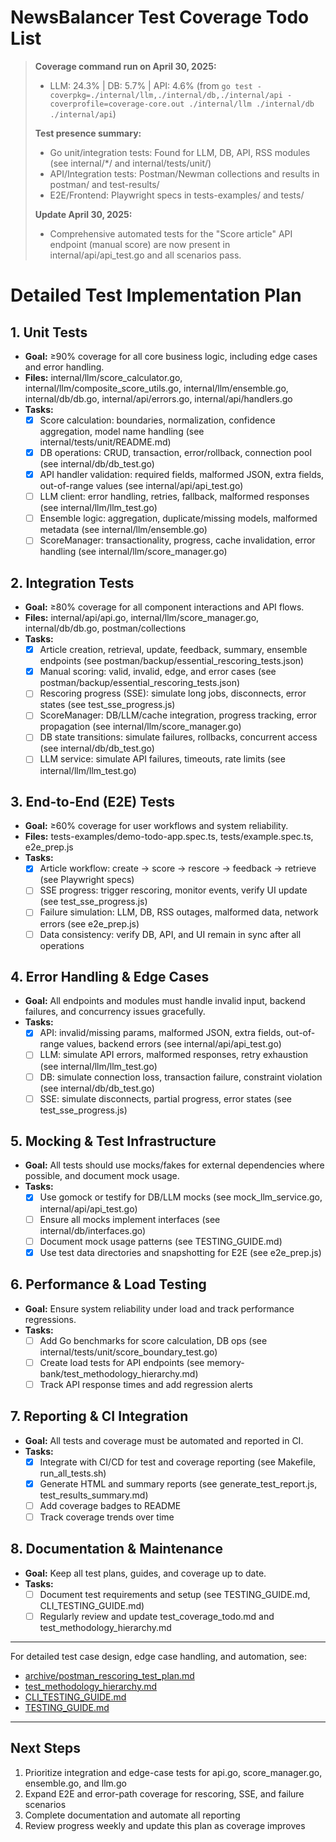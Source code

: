 # NewsBalancer Test Coverage Todo List

> **Coverage command run on April 30, 2025:**
> - LLM: 24.3% | DB: 5.7% | API: 4.6% (from `go test -coverpkg=./internal/llm,./internal/db,./internal/api -coverprofile=coverage-core.out ./internal/llm ./internal/db ./internal/api`)
> 
> **Test presence summary:**
> - Go unit/integration tests: Found for LLM, DB, API, RSS modules (see internal/*/ and internal/tests/unit/)
> - API/Integration tests: Postman/Newman collections and results in postman/ and test-results/
> - E2E/Frontend: Playwright specs in tests-examples/ and tests/
> 
> **Update April 30, 2025:**
> - Comprehensive automated tests for the "Score article" API endpoint (manual score) are now present in internal/api/api_test.go and all scenarios pass.

# Detailed Test Implementation Plan

## 1. Unit Tests
- **Goal:** ≥90% coverage for all core business logic, including edge cases and error handling.
- **Files:** internal/llm/score_calculator.go, internal/llm/composite_score_utils.go, internal/llm/ensemble.go, internal/db/db.go, internal/api/errors.go, internal/api/handlers.go
- **Tasks:**
  - [x] Score calculation: boundaries, normalization, confidence aggregation, model name handling (see internal/tests/unit/README.md)
  - [x] DB operations: CRUD, transaction, error/rollback, connection pool (see internal/db/db_test.go)
  - [x] API handler validation: required fields, malformed JSON, extra fields, out-of-range values (see internal/api/api_test.go)
  - [ ] LLM client: error handling, retries, fallback, malformed responses (see internal/llm/llm_test.go)
  - [ ] Ensemble logic: aggregation, duplicate/missing models, malformed metadata (see internal/llm/ensemble.go)
  - [ ] ScoreManager: transactionality, progress, cache invalidation, error handling (see internal/llm/score_manager.go)

## 2. Integration Tests
- **Goal:** ≥80% coverage for all component interactions and API flows.
- **Files:** internal/api/api.go, internal/llm/score_manager.go, internal/db/db.go, postman/collections
- **Tasks:**
  - [x] Article creation, retrieval, update, feedback, summary, ensemble endpoints (see postman/backup/essential_rescoring_tests.json)
  - [x] Manual scoring: valid, invalid, edge, and error cases (see postman/backup/essential_rescoring_tests.json)
  - [ ] Rescoring progress (SSE): simulate long jobs, disconnects, error states (see test_sse_progress.js)
  - [ ] ScoreManager: DB/LLM/cache integration, progress tracking, error propagation (see internal/llm/score_manager.go)
  - [ ] DB state transitions: simulate failures, rollbacks, concurrent access (see internal/db/db_test.go)
  - [ ] LLM service: simulate API failures, timeouts, rate limits (see internal/llm/llm_test.go)

## 3. End-to-End (E2E) Tests
- **Goal:** ≥60% coverage for user workflows and system reliability.
- **Files:** tests-examples/demo-todo-app.spec.ts, tests/example.spec.ts, e2e_prep.js
- **Tasks:**
  - [x] Article workflow: create → score → rescore → feedback → retrieve (see Playwright specs)
  - [ ] SSE progress: trigger rescoring, monitor events, verify UI update (see test_sse_progress.js)
  - [ ] Failure simulation: LLM, DB, RSS outages, malformed data, network errors (see e2e_prep.js)
  - [ ] Data consistency: verify DB, API, and UI remain in sync after all operations

## 4. Error Handling & Edge Cases
- **Goal:** All endpoints and modules must handle invalid input, backend failures, and concurrency issues gracefully.
- **Tasks:**
  - [x] API: invalid/missing params, malformed JSON, extra fields, out-of-range values, backend errors (see internal/api/api_test.go)
  - [ ] LLM: simulate API errors, malformed responses, retry exhaustion (see internal/llm/llm_test.go)
  - [ ] DB: simulate connection loss, transaction failure, constraint violation (see internal/db/db_test.go)
  - [ ] SSE: simulate disconnects, partial progress, error states (see test_sse_progress.js)

## 5. Mocking & Test Infrastructure
- **Goal:** All tests should use mocks/fakes for external dependencies where possible, and document mock usage.
- **Tasks:**
  - [x] Use gomock or testify for DB/LLM mocks (see mock_llm_service.go, internal/api/api_test.go)
  - [ ] Ensure all mocks implement interfaces (see internal/db/interfaces.go)
  - [ ] Document mock usage patterns (see TESTING_GUIDE.md)
  - [x] Use test data directories and snapshotting for E2E (see e2e_prep.js)

## 6. Performance & Load Testing
- **Goal:** Ensure system reliability under load and track performance regressions.
- **Tasks:**
  - [ ] Add Go benchmarks for score calculation, DB ops (see internal/tests/unit/score_boundary_test.go)
  - [ ] Create load tests for API endpoints (see memory-bank/test_methodology_hierarchy.md)
  - [ ] Track API response times and add regression alerts

## 7. Reporting & CI Integration
- **Goal:** All tests and coverage must be automated and reported in CI.
- **Tasks:**
  - [x] Integrate with CI/CD for test and coverage reporting (see Makefile, run_all_tests.sh)
  - [x] Generate HTML and summary reports (see generate_test_report.js, test_results_summary.md)
  - [ ] Add coverage badges to README
  - [ ] Track coverage trends over time

## 8. Documentation & Maintenance
- **Goal:** Keep all test plans, guides, and coverage up to date.
- **Tasks:**
  - [ ] Document test requirements and setup (see TESTING_GUIDE.md, CLI_TESTING_GUIDE.md)
  - [ ] Regularly review and update test_coverage_todo.md and test_methodology_hierarchy.md

---

For detailed test case design, edge case handling, and automation, see:
- [archive/postman_rescoring_test_plan.md](memory-bank/archive/postman_rescoring_test_plan.md)
- [test_methodology_hierarchy.md](memory-bank/test_methodology_hierarchy.md)
- [CLI_TESTING_GUIDE.md](CLI_TESTING_GUIDE.md)
- [TESTING_GUIDE.md](TESTING_GUIDE.md)

---

## Next Steps
1. Prioritize integration and edge-case tests for api.go, score_manager.go, ensemble.go, and llm.go
2. Expand E2E and error-path coverage for rescoring, SSE, and failure scenarios
3. Complete documentation and automate all reporting
4. Review progress weekly and update this plan as coverage improves
